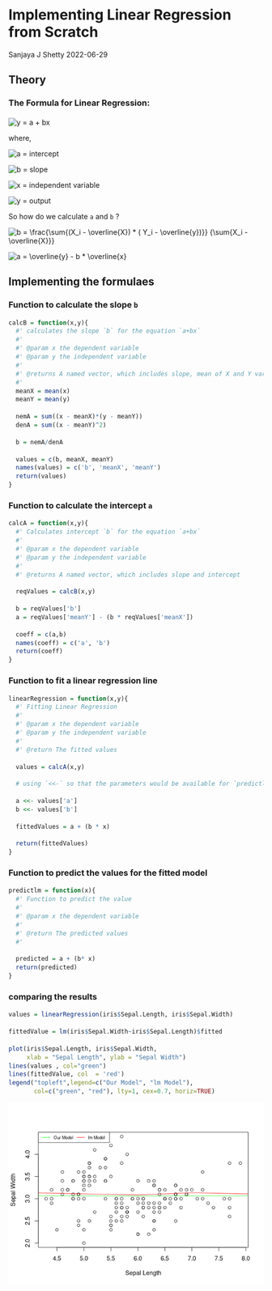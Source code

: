 Implementing Linear Regression from Scratch
================
Sanjaya J Shetty
2022-06-29

## Theory

### The Formula for Linear Regression:

#### 

![ y = a + bx ](https://latex.codecogs.com/png.image?%5Cdpi%7B110%7D&space;%5Cbg_white&space;%20y%20%3D%20a%20%2B%20bx%20 " y = a + bx ")

where,

![a = intercept](https://latex.codecogs.com/png.image?%5Cdpi%7B110%7D&space;%5Cbg_white&space;a%20%3D%20intercept "a = intercept")

![b = slope](https://latex.codecogs.com/png.image?%5Cdpi%7B110%7D&space;%5Cbg_white&space;b%20%3D%20slope "b = slope")

![x = independent variable](https://latex.codecogs.com/png.image?%5Cdpi%7B110%7D&space;%5Cbg_white&space;x%20%3D%20independent%20variable "x = independent variable")

![y = output](https://latex.codecogs.com/png.image?%5Cdpi%7B110%7D&space;%5Cbg_white&space;y%20%3D%20output "y = output")

So how do we calculate `a` and `b` ?

![ b = \\frac{\\sum{(X_i - \\overline{X}) \* ( Y_i - \\overline{y})}} {\\sum{X_i - \\overline{X}}} ](https://latex.codecogs.com/png.image?%5Cdpi%7B110%7D&space;%5Cbg_white&space;%20b%20%3D%20%5Cfrac%7B%5Csum%7B%28X_i%20-%20%5Coverline%7BX%7D%29%20%2A%20%28%20Y_i%20-%20%5Coverline%7By%7D%29%7D%7D%20%7B%5Csum%7BX_i%20-%20%5Coverline%7BX%7D%7D%7D%20 " b = \frac{\sum{(X_i - \overline{X}) * ( Y_i - \overline{y})}} {\sum{X_i - \overline{X}}} ")

![ a = \\overline{y} - b \* \\overline{x} ](https://latex.codecogs.com/png.image?%5Cdpi%7B110%7D&space;%5Cbg_white&space;%20a%20%3D%20%5Coverline%7By%7D%20-%20b%20%2A%20%5Coverline%7Bx%7D%20 " a = \overline{y} - b * \overline{x} ")

## Implementing the formulaes

### Function to calculate the slope `b`

``` r
calcB = function(x,y){ 
  #' calculates the slope `b` for the equation `a+bx`
  #' 
  #' @param x the dependent variable
  #' @param y the independent variable
  #' 
  #' @returns A named vector, which includes slope, mean of X and Y variables
  #' 
  meanX = mean(x)
  meanY = mean(y)

  nemA = sum((x - meanX)*(y - meanY))
  denA = sum((x - meanY)^2)
  
  b = nemA/denA
  
  values = c(b, meanX, meanY)
  names(values) = c('b', 'meanX', 'meanY')
  return(values)
}
```

### Function to calculate the intercept `a`

``` r
calcA = function(x,y){
  #' Calculates intercept `b` for the equation `a+bx`
  #' 
  #' @param x the dependent variable
  #' @param y the independent variable
  #' 
  #' @returns A named vector, which includes slope and intercept
  
  reqValues = calcB(x,y)
  
  b = reqValues['b']
  a = reqValues['meanY'] - (b * reqValues['meanX'])
  
  coeff = c(a,b)
  names(coeff) = c('a', 'b')
  return(coeff)
}
```

### Function to fit a linear regression line

``` r
linearRegression = function(x,y){
  #' Fitting Linear Regression
  #' 
  #' @param x the dependent variable
  #' @param y the independent variable
  #' 
  #' @return The fitted values
  
  values = calcA(x,y)
  
  # using `<<-` so that the parameters would be available for `predictlm` Function
  
  a <<- values['a']
  b <<- values['b']
  
  fittedValues = a + (b * x)
  
  return(fittedValues)
}
```

### Function to predict the values for the fitted model

``` r
predictlm = function(x){
  #' Function to predict the value
  #' 
  #' @param x the dependent variable
  #' 
  #' @return The predicted values
  #' 
  
  predicted = a + (b* x)
  return(predicted)
}
```

### comparing the results

``` r
values = linearRegression(iris$Sepal.Length, iris$Sepal.Width)

fittedValue = lm(iris$Sepal.Width~iris$Sepal.Length)$fitted

plot(iris$Sepal.Length, iris$Sepal.Width,
     xlab = "Sepal Length", ylab = "Sepal Width")
lines(values , col="green")
lines(fittedValue, col  = 'red')
legend("topleft",legend=c("Our Model", "lm Model"),
       col=c("green", "red"), lty=1, cex=0.7, horiz=TRUE)
```

![](LinearRegression_files/figure-gfm/unnamed-chunk-5-1.png)<!-- -->
